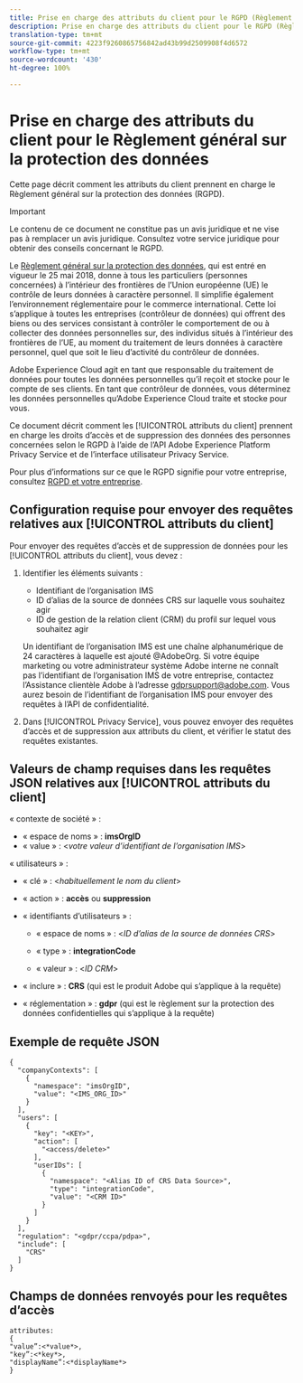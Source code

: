 ```yaml
---
title: Prise en charge des attributs du client pour le RGPD (Règlement général sur la protection des données)
description: Prise en charge des attributs du client pour le RGPD (Règlement général sur la protection des données)
translation-type: tm+mt
source-git-commit: 4223f9260865756842ad43b99d2509908f4d6572
workflow-type: tm+mt
source-wordcount: '430'
ht-degree: 100%

---
```



# Prise en charge des attributs du client pour le Règlement général sur la protection des données

Cette page décrit comment les attributs du client prennent en charge le Règlement général sur la protection des données (RGPD).

>[!IMPORTANT]
>
>Le contenu de ce document ne constitue pas un avis juridique et ne vise pas à remplacer un avis juridique. Consultez votre service juridique pour obtenir des conseils concernant le RGPD.

Le [Règlement général sur la protection des données](https://www.adobe.com/fr/privacy/general-data-protection-regulation/what-is-gdpr.html), qui est entré en vigueur le 25 mai 2018, donne à tous les particuliers (personnes concernées) à l’intérieur des frontières de l’Union européenne (UE) le contrôle de leurs données à caractère personnel. Il simplifie également l’environnement réglementaire pour le commerce international. Cette loi s’applique à toutes les entreprises (contrôleur de données) qui offrent des biens ou des services consistant à contrôler le comportement de ou à collecter des données personnelles sur, des individus situés à l’intérieur des frontières de l’UE, au moment du traitement de leurs données à caractère personnel, quel que soit le lieu d’activité du contrôleur de données.

Adobe Experience Cloud agit en tant que responsable du traitement de données pour toutes les données personnelles qu’il reçoit et stocke pour le compte de ses clients. En tant que contrôleur de données, vous déterminez les données personnelles qu’Adobe Experience Cloud traite et stocke pour vous.

Ce document décrit comment les [!UICONTROL attributs du client] prennent en charge les droits d’accès et de suppression des données des personnes concernées selon le RGPD à l’aide de l’API Adobe Experience Platform Privacy Service et de l’interface utilisateur Privacy Service.

Pour plus d’informations sur ce que le RGPD signifie pour votre entreprise, consultez [RGPD et votre entreprise](https://www.adobe.com/fr/privacy/general-data-protection-regulation.html).

## Configuration requise pour envoyer des requêtes relatives aux [!UICONTROL attributs du client]

Pour envoyer des requêtes d’accès et de suppression de données pour les [!UICONTROL attributs du client], vous devez :

1. Identifier les éléments suivants :

   * Identifiant de l’organisation IMS
   * ID d’alias de la source de données CRS sur laquelle vous souhaitez agir
   * ID de gestion de la relation client (CRM) du profil sur lequel vous souhaitez agir

   Un identifiant de l’organisation IMS est une chaîne alphanumérique de 24 caractères à laquelle est ajouté @AdobeOrg. Si votre équipe marketing ou votre administrateur système Adobe interne ne connaît pas l’identifiant de l’organisation IMS de votre entreprise, contactez l’Assistance clientèle Adobe à l’adresse gdprsupport@adobe.com. Vous aurez besoin de l’identifiant de l’organisation IMS pour envoyer des requêtes à l’API de confidentialité.

1. Dans [!UICONTROL Privacy Service], vous pouvez envoyer des requêtes d’accès et de suppression aux attributs du client, et vérifier le statut des requêtes existantes.

## Valeurs de champ requises dans les requêtes JSON relatives aux [!UICONTROL attributs du client]

« contexte de société » :

* « espace de noms » : **imsOrgID**
* « value » : &lt;*votre valeur d’identifiant de l’organisation IMS*>

« utilisateurs » :

* « clé » : &lt;*habituellement le nom du client*>

* « action » : **accès** ou **suppression**

* « identifiants d’utilisateurs » :

   * « espace de noms » : &lt;*ID d’alias de la source de données CRS*>

   * « type » : **integrationCode**

   * « valeur » : &lt;*ID CRM*>

* « inclure » : **CRS** (qui est le produit Adobe qui s’applique à la requête)

* « réglementation » : **gdpr** (qui est le règlement sur la protection des données confidentielles qui s’applique à la requête)

## Exemple de requête JSON

```
{
  "companyContexts": [
    {
      "namespace": "imsOrgID",
      "value": "<IMS_ORG_ID>"
    }
  ],
  "users": [
    {
      "key": "<KEY>",
      "action": [
        "<access/delete>"
      ],
      "userIDs": [
        {
          "namespace": "<Alias ID of CRS Data Source>",
          "type": "integrationCode",
          "value": "<CRM ID>"
        }
      ]
    }
  ],
  "regulation": "<gdpr/ccpa/pdpa>",
  "include": [
    "CRS"
  ]
}
```

## Champs de données renvoyés pour les requêtes d’accès

```
attributes:
{
"value”:<*value*>,
"key”:<*key*>,
"displayName”:<*displayName*>
}
```
